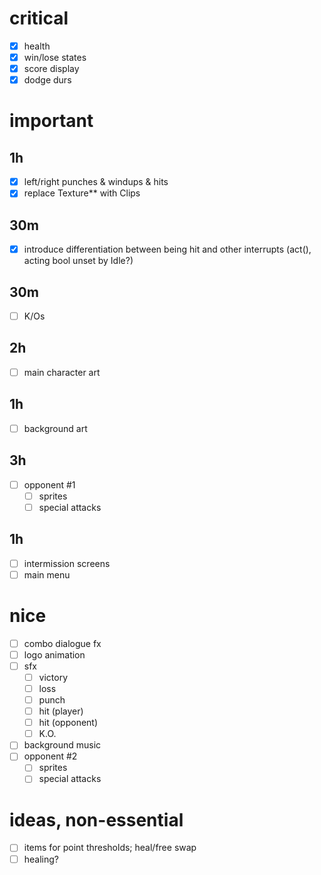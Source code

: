 # critical
- [x] health
- [x] win/lose states
- [x] score display
- [x] dodge durs

# important
## 1h
- [x] left/right punches & windups & hits
- [x] replace Texture** with Clips
## 30m
- [x] introduce differentiation between being hit and other interrupts (act(), acting bool unset by Idle?)
## 30m
- [ ] K/Os
## 2h
- [ ] main character art
## 1h
- [ ] background art
## 3h
- [ ] opponent #1
	- [ ] sprites
	- [ ] special attacks
## 1h
- [ ] intermission screens
- [ ] main menu

# nice
- [ ] combo dialogue fx
- [ ] logo animation
- [ ] sfx
	- [ ] victory
	- [ ] loss
	- [ ] punch
	- [ ] hit (player)
	- [ ] hit (opponent)
	- [ ] K.O.
- [ ] background music
- [ ] opponent #2
	- [ ] sprites
	- [ ] special attacks

# ideas, non-essential
- [ ] items for point thresholds; heal/free swap
- [ ] healing?
